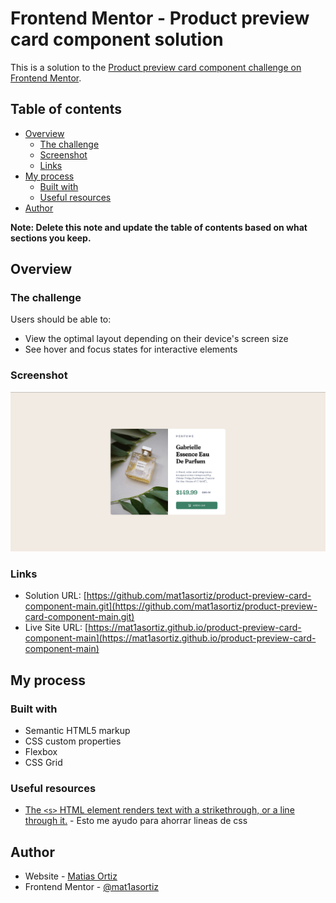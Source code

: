 # Frontend Mentor - Product preview card component solution

This is a solution to the [Product preview card component challenge on Frontend Mentor](https://www.frontendmentor.io/challenges/product-preview-card-component-GO7UmttRfa).

## Table of contents

- [Overview](#overview)
  - [The challenge](#the-challenge)
  - [Screenshot](#screenshot)
  - [Links](#links)
- [My process](#my-process)
  - [Built with](#built-with)
  - [Useful resources](#useful-resources)
- [Author](#author)

**Note: Delete this note and update the table of contents based on what sections you keep.**

## Overview

### The challenge

Users should be able to:

- View the optimal layout depending on their device's screen size
- See hover and focus states for interactive elements

### Screenshot

![](./screenshot.PNG)

### Links

- Solution URL: [https://github.com/mat1asortiz/product-preview-card-component-main.git](https://github.com/mat1asortiz/product-preview-card-component-main.git)
- Live Site URL: [https://mat1asortiz.github.io/product-preview-card-component-main](https://mat1asortiz.github.io/product-preview-card-component-main)

## My process

### Built with

- Semantic HTML5 markup
- CSS custom properties
- Flexbox
- CSS Grid

### Useful resources

- [The `<s>` HTML element renders text with a strikethrough, or a line through it.](https://twitter.com/denicmarko/status/1567102368419807232) - Esto me ayudo para ahorrar lineas de css

## Author

- Website - [Matias Ortiz](https://portafolio-matias-ortiz.000webhostapp.com/)
- Frontend Mentor - [@mat1asortiz](https://www.frontendmentor.io/profile/mat1asortiz)
